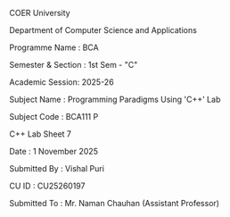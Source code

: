 COER University

Department of Computer Science and Applications

Programme Name : BCA

Semester & Section : 1st Sem - "C"

Academic Session: 2025-26

Subject Name : Programming Paradigms Using 'C++' Lab

Subject Code : BCA111 P

C++ Lab Sheet 7

Date : 1 November 2025

Submitted By : Vishal Puri

CU ID : CU25260197

Submitted To : Mr. Naman Chauhan (Assistant Professor)
